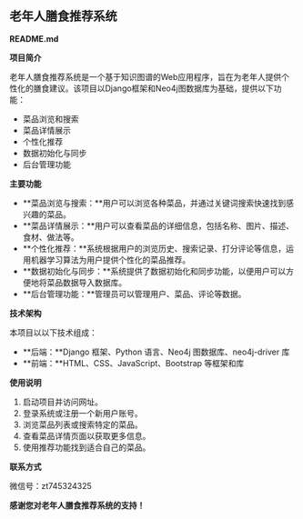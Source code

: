 ## 老年人膳食推荐系统

**README.md**

**项目简介**

老年人膳食推荐系统是一个基于知识图谱的Web应用程序，旨在为老年人提供个性化的膳食建议。该项目以Django框架和Neo4j图数据库为基础，提供以下功能：

* 菜品浏览和搜索
* 菜品详情展示
* 个性化推荐
* 数据初始化与同步
* 后台管理功能

**主要功能**

* **菜品浏览与搜索：**用户可以浏览各种菜品，并通过关键词搜索快速找到感兴趣的菜品。
* **菜品详情展示：**用户可以查看菜品的详细信息，包括名称、图片、描述、食材、做法等。
* **个性化推荐：**系统根据用户的浏览历史、搜索记录、打分评论等信息，运用机器学习算法为用户提供个性化的菜品推荐。
* **数据初始化与同步：**系统提供了数据初始化和同步功能，以便用户可以方便地将菜品数据导入数据库。
* **后台管理功能：**管理员可以管理用户、菜品、评论等数据。

**技术架构**

本项目以以下技术组成：

* **后端：**Django 框架、Python 语言、Neo4j 图数据库、neo4j-driver 库
* **前端：**HTML、CSS、JavaScript、Bootstrap 等框架和库

**使用说明**

1. 启动项目并访问网址。
2. 登录系统或注册一个新用户账号。
3. 浏览菜品列表或搜索特定的菜品。
4. 查看菜品详情页面以获取更多信息。
5. 使用推荐功能找到适合自己的菜品。

**联系方式**

微信号：zt745324325

**感谢您对老年人膳食推荐系统的支持！**